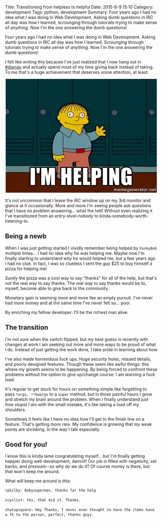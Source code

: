 Title: Transitioning from helpless to helpful
Date: 2015-6-9 15:10
Category: development
Tags: python, development
Summary: Four years ago I had no idea what I was doing in Web Development. Asking dumb questions in IRC all day was how I learned, scrounging through tutorials trying to make sense of <i>anything</i>. Now I'm the one answering the dumb questions!

Four years ago I had no idea what I was doing in Web Development. Asking dumb questions in IRC all day was how I 
learned. Scrounging through tutorials trying to make sense of <i>anything</i>. Now I'm the one answering the dumb 
questions!

I felt like writing this because I've just realized that I now hang out in [#django](irc://irc.freenode.net/django) 
and actually spend most of my time giving back instead of taking. To me that's a huge achievement that deserves some
attention, at least.

<p align="center" class="image-wrapper">
    <img src="images/im_helping.jpg" alt="I'm helping!"><br>
</p>

It's not uncommon that I leave the IRC window up on my 3rd monitor and glance at it occasionally. More and more I'm 
seeing people ask questions that I have no problem answering... what the hell! Without even realizing it I've 
transitioned from an entry-level-nobody to kinda-somebody-worth-listening-to.


## Being a newb

When I was just getting started I vividly remember being helped by `FunkyBob` multiple times... I had no idea why he was
helping me. Maybe now I'm finally starting to understand why he would helped me, but a few years ago I had no clue. In 
fact, I was so clueless I sent the guy $25 to buy himself a pizza for helping me!

Surely the pizza was a cool way to say "thanks" for all of the help, but that's not the real way to say thanks. The real
way to say thanks would be to, myself, become able to give back to the community. 

Monetary gain is seeming more and more like an empty pursuit. I've never had more money and at the same time I've never
felt so... poor.

By enriching my fellow developer: I'll be the richest man alive.


## The transition

I'm not sure when the switch flipped, but my best guess is recently with changes at work I am seeking out more and more
ways to be proud of what I do. Instead of just getting the work done, I take pride in learning about how 

I've also made horrendous fuck ups. Huge security holes, missed details, and poorly designed features. Though these seem
like awful things: this where my growth seems to be happening. By being forced to confront these problems without the 
option to give up/change course: I am learning a fuck load.

It's regular to get stuck for hours on something simple like forgetting to pass `*args, **kwargs` to a `super` method,
but in those painful hours I grow and stretch my brain around the problem. When I finally understand *just how stupid 
I am* with the small mistake, it's like taking a load off my shoulders.

Sometimes it feels like I have no idea how I'll get to the finish line on a feature. That's getting more rare. My 
confidence is growing that my weak points are shrinking. In the way I talk especially.


## Good for you!

I know this is kinda lame congratulating myself... but I'm finally getting happier doing web development, damnit! Our 
job is filled with negativity, set backs, and pressure--so why do we do it? Of course money is there, but that won't keep
me around. 

What will keep me around is this:

```text
rpkilby: Babysuperman, thanks for the help

xcyclist: Yes, that did it. Thanks.

shutupsquare: Hey Thanks, I never even thought to have the items have a fk to the person, perfect, thanks guys.
```
